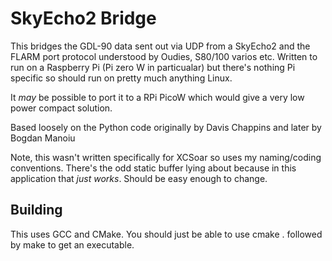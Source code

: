 # SkyEcho2 Bridge

This bridges the GDL-90 data sent out via UDP from a SkyEcho2 and the FLARM port protocol
understood by Oudies, S80/100 varios etc.
Written to run on a Raspberry Pi (Pi zero W in particualar) but there's nothing Pi specific
so should run on pretty much anything Linux.  

It *may* be possible to port it to a RPi PicoW which would give a very low power compact solution.

Based loosely on the Python code originally by Davis Chappins and later by Bogdan Manoiu

Note, this wasn't written specifically for XCSoar so uses my naming/coding conventions.  There's 
the odd static buffer lying about because in this application that *just works*.  Should be easy
enough to change.

## Building
This uses GCC and CMake.  You should just be able to use cmake . followed by make to get an 
executable.